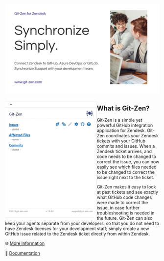 # [![Git-Zen Header](https://raw.githubusercontent.com/git-zen/git-zen/master/Header.png)](https://www.git-zen.com/GitHub/)


<p>
  <img width="300" align='left' src="https://raw.githubusercontent.com/git-zen/git-zen/master/2.gif">
</p>

## What is Git-Zen?
Git-Zen is a simple yet powerful GitHub integration application for Zendesk. Git-Zen coordinates your Zendesk tickets with your GitHub commits and issues. When a Zendesk ticket arrives, and code needs to be changed to correct the issue, you can now easily see which files needed to be changed to correct the issue right next to the ticket.

Git-Zen makes it easy to look at past tickets and see exactly what GitHub code changes were made to correct the issue, in case further troubleshooting is needed in the future. Git-Zen can also keep your agents separate from your developers, so that you do not need to have Zendesk licenses for your development staff; simply create a new GitHub issue related to the Zendesk ticket directly from within Zendesk.

:globe_with_meridians: [More Information](https://www.git-zen.com/GitHub/)

:blue_book: [Documentation](https://docs-github.git-zen.com/)

